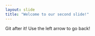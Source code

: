 ```yaml
---
layout: slide
title: "Welcome to our second slide!"
---
```

Git after it!
Use the left arrow to go back!
